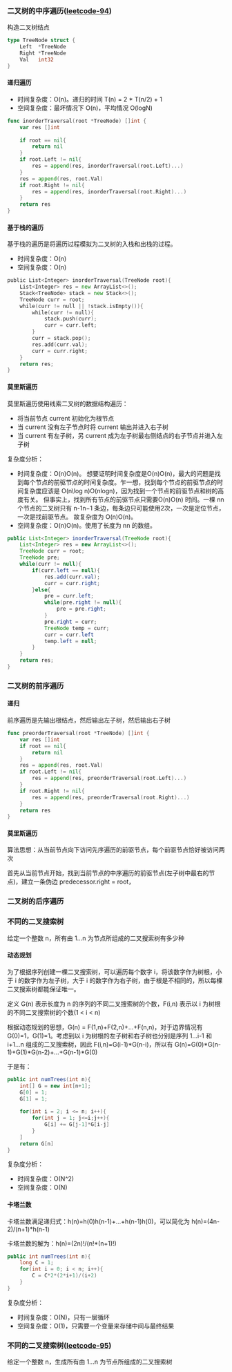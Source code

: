### 二叉树的中序遍历([leetcode-94](https://leetcode-cn.com/problems/binary-tree-inorder-traversal/))
构造二叉树结点
```go
type TreeNode struct {
	Left  *TreeNode
	Right *TreeNode
	Val   int32
}
```
#### 递归遍历
- 时间复杂度：O(n)。递归的时间 T(n) = 2 * T(n/2) + 1
- 空间复杂度：最坏情况下 O(n)，平均情况 O(logN)
```go
func inorderTraversal(root *TreeNode) []int {
    var res []int
    
    if root == nil{
        return nil
    }
    if root.Left != nil{
        res = append(res, inorderTraversal(root.Left)...)
    }
    res = append(res, root.Val)
    if root.Right != nil{
        res = append(res, inorderTraversal(root.Right)...)
    }
    return res
}
```
#### 基于栈的遍历
基于栈的遍历是将遍历过程模拟为二叉树的入栈和出栈的过程。
- 时间复杂度：O(n)
- 空间复杂度：O(n)
```go
public List<Integer> inorderTraversal(TreeNode root){
    List<Integer> res = new ArrayList<>();
	Stack<TreeNode> stack = new Stack<>();
	TreeNode curr = root;
	while(curr != null || !stack.isEmpty()){
	    while(curr != null){
		    stack.push(curr);
			curr = curr.left;
		}
		curr = stack.pop();
		res.add(curr.val);
		curr = curr.right;
	}
	return res;
}
```
#### 莫里斯遍历
莫里斯遍历使用线索二叉树的数据结构遍历：
- 将当前节点 current 初始化为根节点
- 当 current 没有左子节点时将 current 输出并进入右子树
- 当 current 有左子树，另 current 成为左子树最右侧结点的右子节点并进入左子树

复杂度分析：
- 时间复杂度：O(n)O(n)。 想要证明时间复杂度是O(n)O(n)，最大的问题是找到每个节点的前驱节点的时间复杂度。乍一想，找到每个节点的前驱节点的时间复杂度应该是 O(n\log n)O(nlogn)，因为找到一个节点的前驱节点和树的高度有关。
但事实上，找到所有节点的前驱节点只需要O(n)O(n) 时间。一棵 nn 个节点的二叉树只有 n-1n−1 条边，每条边只可能使用2次，一次是定位节点，一次是找前驱节点。
故复杂度为 O(n)O(n)。
- 空间复杂度：O(n)O(n)。使用了长度为 nn 的数组。
```java
public List<Integer> inorderTraversal(TreeNode root){
    List<Integer> res = new ArrayList<>();
	TreeNode curr = root;
	TreeNode pre;
	while(curr != null){
		if(curr.left == null){
			res.add(curr.val);
			curr = curr.right;
		}else{
			pre = curr.left;
			while(pre.right != null){
			    pre = pre.right;
			}
			pre.right = curr;
			TreeNode temp = curr;
			curr = curr.left
			temp.left = null;
		}
	}
	return res;
}
```
### 二叉树的前序遍历
#### 递归
前序遍历是先输出根结点，然后输出左子树，然后输出右子树
```go
func preorderTraversal(root *TreeNode) []int {
    var res []int
    if root == nil{
        return nil
    }
    res = append(res, root.Val)
    if root.Left != nil{
        res = append(res, preorderTraversal(root.Left)...)
    }
    if root.Right != nil{
        res = append(res, preorderTraversal(root.Right)...)
    }
    return res
}
```
#### 莫里斯遍历
算法思想：从当前节点向下访问先序遍历的前驱节点，每个前驱节点恰好被访问两次

首先从当前节点开始，找到当前节点的中序遍历的前驱节点(左子树中最右的节点)，建立一条伪边 predecessor.right = root，
### 二叉树的后序遍历
### 不同的二叉搜索树
给定一个整数 n，所有由 1...n 为节点所组成的二叉搜索树有多少种
#### 动态规划
为了根据序列创建一棵二叉搜索树，可以遍历每个数字 i，将该数字作为树根，小于 i 的数字作为左子树，大于 i 的数字作为右子树，由于根是不相同的，所以每棵二叉搜索树都能保证唯一。

定义 G(n) 表示长度为 n 的序列的不同二叉搜索树的个数，F(i,n) 表示以 i 为树根的不同二叉搜索树的个数(1 < i < n)

根据动态规划的思想，G(n) = F(1,n)+F(2,n)+...+F(n,n)，对于边界情况有 G(0)=1，G(1)=1。考虑到以 i 为树根的左子树和右子树也分别是序列 1...i-1 和 i+1...n 组成的二叉搜索树，因此 F(i,n)=G(i-1)*G(n-i)，所以有 G(n)=G(0)*G(n-1)+G(1)*G(n-2)+...+G(n-1)*G(0)

于是有：
```java
public int numTrees(int n){
    int[] G = new int[n+1];
	G[0] = 1;
	G[1] = 1;
	
	for(int i = 2; i <= n; i++){
	    for(int j = 1; j<=i;j++){
		    G[i] += G[j-1]*G[i-j]
		}
	]
	return G[n]
}
```
复杂度分析：
- 时间复杂度：O(N^2)
- 空间复杂度：O(N)
#### 卡塔兰数
卡塔兰数满足递归式：h(n)=h(0)h(n-1)+...+h(n-1)h(0)，可以简化为 h(n)=(4n-2)/(n+1)*h(n-1)

卡塔兰数的解为：h(n)=(2n)!/(n!*(n+1)!)

```java
public int numTrees(int n){
    long C = 1;
	for(int i = 0; i < n; i++){
	    C = C*2*(2*i+1)/(i+2)
	}
}
```
复杂度分析：
- 时间复杂度：O(N)，只有一层循环
- 空间复杂度：O(1)，只需要一个变量来存储中间与最终结果
### 不同的二叉搜索树([leetcode-95](https://leetcode-cn.com/problems/unique-binary-search-trees-ii/))
给定一个整数 n，生成所有由 1...n 为节点所组成的二叉搜索树